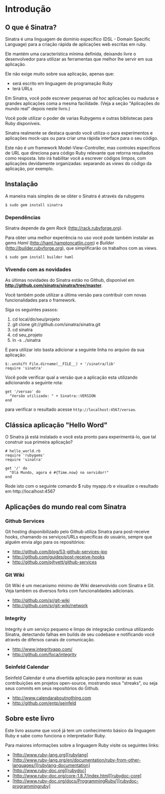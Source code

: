 Introdução
=============

O que é Sinatra?
--------------------------
Sinatra é uma linguagem de domínio específico (DSL - Domain Specific Language) para a criação rápida de aplicações web escritas em ruby.

Ele mantém uma característica mínima definida, deixando livre o desenvolvedor para utilizar as ferramentas que melhor lhe servir em sua aplicação.

Ele não exige muito sobre sua aplicação, apenas que:

* será escrito em linguagem de programação Ruby
* terá URLs

Em Sinatra, você pode escrever pequenas _ad hoc_ aplicações ou maduras e grandes aplicações coma a mesma facilidade.
(Veja a seção "Aplicações do mundo real" depois neste livro.)

Você pode utilizar o poder de varias Rubygems e outras bibliotecas para Ruby disponíveis.

Sinatra realmente se destaca quando você utiliza-o para experimentos e aplicações mock-ups ou para criar uma rápida interface para o seu código.

Este não é um framework Model-View-Controller, mas controles especificos de URL que direciona para código Ruby relevante que retorna resultados como resposta. Isto irá habilitar você a escrever códigos limpos, com aplicações devidamente organizadas: separando as _views_ do código da aplicação, por exemplo.


Instalação
---------------------------------
A maneira mais simples de se obter o Sinatra é através da rubygems

	$ sudo gem install sinatra


### Dependências

Sinatra depende da gem _Rack_ (http://rack.rubyforge.org).

Para obter uma melhor experiência no uso você pode também instalar as gems _Haml_ (http://haml.hamptoncatlin.com) e _Builder_ (http://builder.rubyforge.org), que simplificarão os trabalhos com as views.

    $ sudo gem install builder haml


### Vivendo com as novidades

As últimas novidades do Sinatra estão no Github, disponível em **http://github.com/sinatra/sinatra/tree/master**.

Você também pode utilizar a última versão para contribuir com novas funcionalidades para o framework.

Siga os seguintes passos:

1. cd local/do/seu/projeto
2. git clone git://github.com/sinatra/sinatra.git
3. cd sinatra
4. cd seu\_projeto
5. ln -s ../sinatra

E para utilizar isto basta adicionar a seguinte linha no arquivo da sua aplicação:

	$:.unshift File.dirname(__FILE__) + '/sinatra/lib'
	require 'sinatra'


Você pode verificar qual a versão que a aplicação esta utilizando adicionando a seguinte rota:

    get '/versao' do
      "Versão utilizada: " + Sinatra::VERSION
    end

para verificar o resultado acesse `http://localhost:4567/versao`.


Clássica aplicação "Hello Word"
-----------------------------
O Sinatra já está instalado e você esta pronto para experimentá-lo, que tal construir sua primeira aplicação?

	# hello_world.rb
	require 'rubygems'
	require 'sinatra'

	get '/' do
	  "Olá Mundo, agora é #{Time.now} no servidor!"
	end

Rode isto com o seguinte comando $ ruby myapp.rb e visualize o resultado em http://localhost:4567


Aplicações do mundo real com Sinatra
----------------------------------

### Github Services

Git hosting disponibilizado pelo Github utiliza Sinatra para post-receive hooks, chamando os serviços/URLs especificas do usuário, sempre que alguém envia algo para os repositórios:

* http://github.com/blog/53-github-services-ipo
* http://github.com/guides/post-receive-hooks
* http://github.com/pjhyett/github-services

### Git Wiki

Git Wiki é um mecanismo minimo de Wiki desenvolvido com Sinatra e Git. Veja também os diversos forks com funcionalidades adicionais.

* http://github.com/sr/git-wiki
* http://github.com/sr/git-wiki/network

### Integrity

Integrity é um serviço pequeno e limpo de integração continua utilizando Sinatra, detectando falhas em builds de seu codebase e notificando você através de difersos canais de comunicação.

* http://www.integrityapp.com/
* http://github.com/foca/integrity

### Seinfeld Calendar

Seinfeld Calendar é uma divertida aplicação para monitorar as suas contribuições em projetos open-source, mostrando seus "streaks", ou seja seus commits em seus repositórios do Github.

* http://www.calendaraboutnothing.com
* http://github.com/entp/seinfeld

Sobre este livro
---------------
Este livro assume que você já tem um conhecimento básico da linguagem Ruby e sabe como funciona o interpretador Ruby.

Para maiores informações sobre a linguagem Ruby visite os seguintes links:

* [http://www.ruby-lang.org][rubylang]
* [http://www.ruby-lang.org/en/documentation/ruby-from-other-languages/][rubylang-documentation]
* [http://www.ruby-doc.org][rubydoc]
* [http://www.ruby-doc.org/core-1.8.7/index.html][rubydoc-core]
* [http://www.ruby-doc.org/docs/ProgrammingRuby/][rubydoc-programmingruby]

[rubylang]: http://www.ruby-lang.org/
[rubylang-documentation]: http://www.ruby-lang.org/en/documentation/ruby-from-other-languages/
[rubydoc]: http://www.ruby-doc.org
[rubydoc-core]: http://www.ruby-doc.org/core-1.8.7/index.html
[rubydoc-programmingruby]: http://www.ruby-doc.org/docs/ProgrammingRuby/
